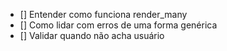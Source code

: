 - [] Entender como funciona render_many
- [] Como lidar com erros de uma forma genérica
- [] Validar quando não acha usuário